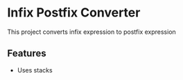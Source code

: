 # Infix Postfix Converter
This project converts infix expression to postfix expression

## Features
- Uses stacks